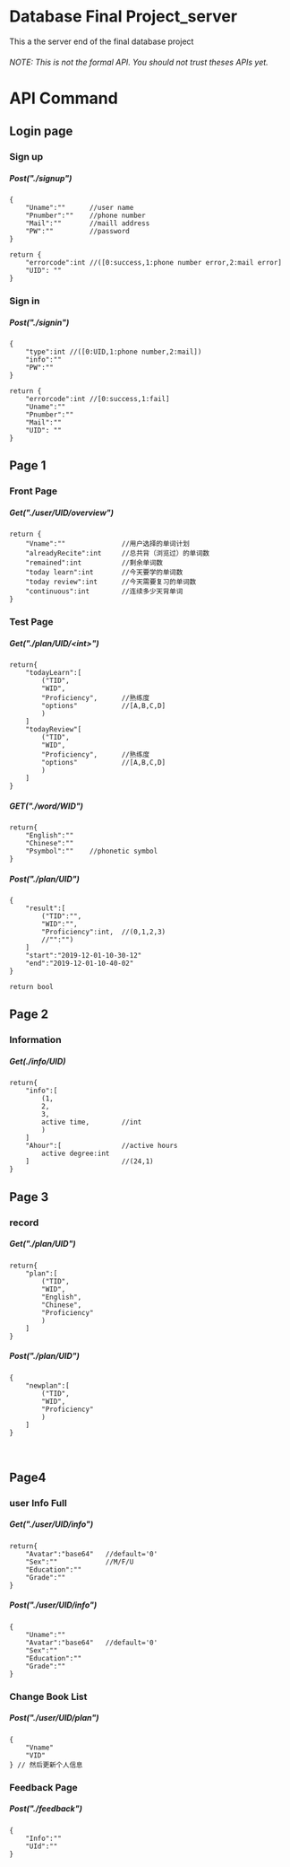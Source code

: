 # Database Final Project_server
This a the server end of the final database project

###### NOTE: This is not the formal API. You should not trust theses APIs yet.

# API Command

## Login page

### Sign up

##### Post("./signup")

```
{
	"Uname":""		//user name
	"Pnumber":""	//phone number
	"Mail":""		//maill address
	"PW":""			//password
}

return {
	"errorcode":int	//([0:success,1:phone number error,2:mail error]
	"UID": ""
}
```

### Sign in

##### Post("./signin")

```
{
	"type":int //([0:UID,1:phone number,2:mail])
	"info":""
	"PW":""
}

return {
	"errorcode":int //[0:success,1:fail]
	"Uname":""
	"Pnumber":""
	"Mail":""
	"UID": ""
}
```



## Page 1

### Front Page

##### Get("./user/UID/overview")

```
return {
    "Vname":""				//用户选择的单词计划
    "alreadyRecite":int		//总共背（浏览过）的单词数
    "remained":int			//剩余单词数
    "today learn":int		//今天要学的单词数
    "today review":int		//今天需要复习的单词数
    "continuous":int		//连续多少天背单词
}
```

### Test Page

#####   Get("./plan/UID/\<int\>")

```
return{
	"todayLearn":[
		("TID",
		"WID",
		"Proficiency",		//熟练度
		"options"			//[A,B,C,D]
		)
	]
	"todayReview"[
		("TID",
		"WID",
		"Proficiency",		//熟练度
		"options"			//[A,B,C,D]
		)
	]
}
```

##### GET("./word/WID")

```
return{
	"English":""
	"Chinese":""
	"Psymbol":""	//phonetic symbol
}
```



#####   Post("./plan/UID")

```
{
	"result":[
		("TID":"",
		"WID":"",
		"Proficiency":int,	//(0,1,2,3)
		//"":"")
	]
	"start":"2019-12-01-10-30-12"
	"end":"2019-12-01-10-40-02"
}

return bool
```

## Page 2

### Information

##### Get(./info/UID)

```
return{
	"info":[
		(1,	
		2,
		3,
		active time,		//int 
		)
	]
	"Ahour":[				//active hours
		active degree:int
	]						//(24,1)
}
```
## Page 3

### record

##### Get("./plan/UID")

```
return{
	"plan":[
		("TID",
		"WID",
		"English",
		"Chinese",
		"Proficiency"
		)
	]
}
```

##### Post("./plan/UID")

```
{
	"newplan":[
		("TID",
		"WID",
		"Proficiency"
		)
	]
}
```


​	


## Page4

### user Info Full

##### Get("./user/UID/info")

```
return{
	"Avatar":"base64"	//default='0'
	"Sex":""			//M/F/U
	"Education":""		
	"Grade":""
}
```

##### Post("./user/UID/info")

```
{
	"Uname":""
	"Avatar":"base64"	//default='0'
	"Sex":""
	"Education":""
	"Grade":""
}
```



### Change Book List

##### Post("./user/UID/plan")

```
{
	"Vname"
	"VID"
} // 然后更新个人信息
```

### Feedback Page

##### Post("./feedback")


```
{
	"Info":""
	"UId":""
}
```
